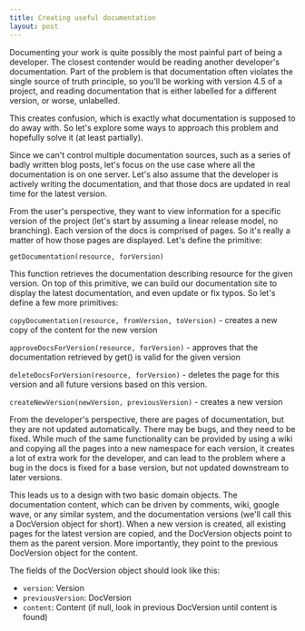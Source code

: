 ```yaml
---
title: Creating useful documentation
layout: post
---
```

Documenting your work is quite possibly the most painful part of being a developer. The closest contender would be reading another developer's documentation. Part of the problem is that documentation often violates the single source of truth principle, so you'll be working with version 4.5 of a project, and reading documentation that is either labelled for a different version, or worse, unlabelled.

This creates confusion, which is exactly what documentation is supposed to do away with. So let's explore some ways to approach this problem and hopefully solve it (at least partially).

Since we can't control multiple documentation sources, such as a series of badly written blog posts, let's focus on the use case where all the documentation is on one server. Let's also assume that the developer is actively writing the documentation, and that those docs are updated in real time for the latest version.

From the user's perspective, they want to view information for a specific version of the project (let's start by assuming a linear release model, no branching). Each version of the docs is comprised of pages. So it's really a matter of how those pages are displayed. Let's define the primitive:

`getDocumentation(resource, forVersion)`

This function retrieves the documentation describing resource for the given version. On top of this primitive, we can build our documentation site to display the latest documentation, and even update or fix typos. So let's define a few more primitives:

`copyDocumentation(resource, fromVersion, toVersion)` - creates a new copy of the content for the new version

`approveDocsForVersion(resource, forVersion)` - approves that the documentation retrieved by get() is valid for the given version

`deleteDocsForVersion(resource, forVersion)` - deletes the page for this version and all future versions based on this version.

`createNewVersion(newVersion, previousVersion)` - creates a new version

From the developer's perspective, there are pages of documentation, but they are not updated automatically. There may be bugs, and they need to be fixed. While much of the same functionality can be provided by using a wiki and copying all the pages into a new namespace for each version, it creates a lot of extra work for the developer, and can lead to the problem where a bug in the docs is fixed for a base version, but not updated downstream to later versions.

This leads us to a design with two basic domain objects. The documentation content, which can be driven by comments, wiki, google wave, or any similar system, and the documentation versions (we'll call this a DocVersion object for short). When a new version is created, all existing pages for the latest version are copied, and the DocVersion objects point to them as the parent version. More importantly, they point to the previous DocVersion object for the content.

The fields of the DocVersion object should look like this:

-  `version`: Version
-  `previousVersion`: DocVersion
-  `content`: Content (if null, look in previous DocVersion until content is found)
